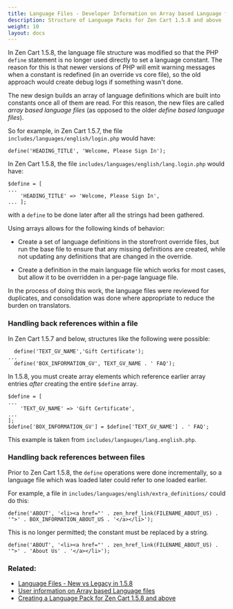 ```yaml
---
title: Language Files - Developer Information on Array based Language files
description: Structure of Language Packs for Zen Cart 1.5.8 and above 
weight: 10 
layout: docs
---
```


In Zen Cart 1.5.8, the language file structure was modified so that the PHP `define` statement is no longer used directly to set a language constant.  The reason for this is that newer versions of PHP will emit warning messages when a constant is redefined (in an override vs core file), so the old approach would create debug logs if something wasn't done.

The new design builds an array of language definitions which are built into constants once all of them are read.  For this reason, the new files are called *array based language files* (as opposed to the older *define based language files*). 

So for example, in Zen Cart 1.5.7, the file `includes/languages/english/login.php` would have: 

```
define('HEADING_TITLE', 'Welcome, Please Sign In');
```

In Zen Cart 1.5.8, the file `includes/languages/english/lang.login.php` would have: 

```
$define = [
...
    'HEADING_TITLE' => 'Welcome, Please Sign In',
... ]; 

```

with a `define` to be done later after all the strings had been gathered.

Using arrays allows for the following kinds of behavior: 

- Create a set of language definitions in the storefront override files, but run the base file to ensure that any missing definitions are created, while not updating any definitions that are changed in the override.

- Create a definition in the main language file which works for most cases, but allow it to be overridden in a per-page language file. 

In the process of doing this work, the language files were reviewed for duplicates, and consolidation was done where appropriate to reduce the burden on translators. 

### Handling back references within a file 

In Zen Cart 1.5.7 and below, structures like the following were possible: 

```
  define('TEXT_GV_NAME','Gift Certificate');
...
  define('BOX_INFORMATION_GV', TEXT_GV_NAME . ' FAQ');
```

In 1.5.8, you must create array elements which reference earlier array entries 
*after* creating the entire `$define` array. 

```
$define = [
...
    'TEXT_GV_NAME' => 'Gift Certificate',
...
]; 
$define['BOX_INFORMATION_GV'] = $define['TEXT_GV_NAME'] . ' FAQ';
```

This example is taken from `includes/langauges/lang.english.php`.

### Handling back references between files 

Prior to Zen Cart 1.5.8, the `define` operations were done incrementally, so a language file which was loaded later could refer to one loaded earlier. 

For example, a file in `includes/languages/english/extra_definitions/` could do this: 
```
define('ABOUT', '<li><a href="' . zen_href_link(FILENAME_ABOUT_US) . '">' . BOX_INFORMATION_ABOUT_US . '</a></li>');
```

This is no longer permitted; the constant must be replaced by a string. 

```
define('ABOUT', '<li><a href="' . zen_href_link(FILENAME_ABOUT_US) . '">' . 'About Us' . '</a></li>');
```

### Related: 
- [Language Files - New vs Legacy in 1.5.8](/dev/code/158_order_language_files/)
- [User information on Array based Language files](/user/localization/158_language_files/)
- [Creating a Language Pack for Zen Cart 1.5.8 and above](/dev/languages/creating_a_language_pack/) 

